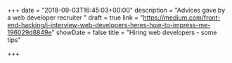 +++
date = "2018-09-03T16:45:03+00:00"
description = "Advices gave by a web developer recruiter "
draft = true
link = "https://medium.com/front-end-hacking/i-interview-web-developers-heres-how-to-impress-me-196029d8849e"
showDate = false
title = "Hiring web developers - some tips"

+++
